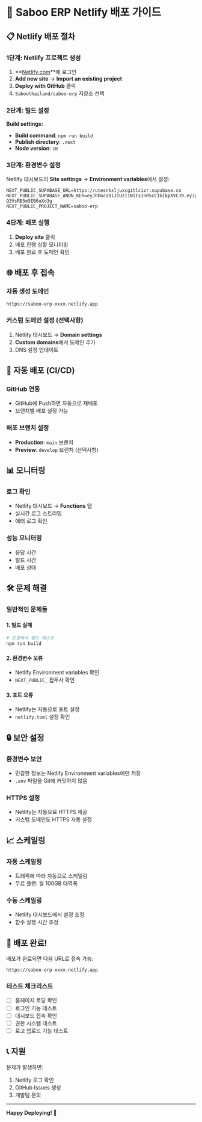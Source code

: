 # 🚀 Saboo ERP Netlify 배포 가이드

## 📋 Netlify 배포 절차

### 1단계: Netlify 프로젝트 생성

1. **[Netlify.com](https://netlify.com)**에 로그인
2. **Add new site** → **Import an existing project**
3. **Deploy with GitHub** 클릭
4. `Saboothailand/saboo-erp` 저장소 선택

### 2단계: 빌드 설정

**Build settings:**
- **Build command**: `npm run build`
- **Publish directory**: `.next`
- **Node version**: `18`

### 3단계: 환경변수 설정

Netlify 대시보드의 **Site settings** → **Environment variables**에서 설정:

```env
NEXT_PUBLIC_SUPABASE_URL=https://utesnkxljuxcgitlcizr.supabase.co
NEXT_PUBLIC_SUPABASE_ANON_KEY=eyJhbGciOiJIUzI1NiIsInR5cCI6IkpXVCJ9.eyJpc3MiOiJzdXBhYmFzZSIsInJlZiI6InV0ZXNua3hsanV4Y2dpdGxjaXpyIiwicm9sZSI6ImFub24iLCJpYXQiOjE3NTM5ODA0NzYsImV4cCI6MjA2OTU1NjQ3Nn0.5ih16HB_y8Yo1i1O4cxo1x0I_-Q3VsRB5m5EB6uXd3g
NEXT_PUBLIC_PROJECT_NAME=saboo-erp
```

### 4단계: 배포 실행

1. **Deploy site** 클릭
2. 배포 진행 상황 모니터링
3. 배포 완료 후 도메인 확인

## 🌐 배포 후 접속

### 자동 생성 도메인
```
https://saboo-erp-xxxx.netlify.app
```

### 커스텀 도메인 설정 (선택사항)
1. Netlify 대시보드 → **Domain settings**
2. **Custom domains**에서 도메인 추가
3. DNS 설정 업데이트

## 🔄 자동 배포 (CI/CD)

### GitHub 연동
- GitHub에 Push하면 자동으로 재배포
- 브랜치별 배포 설정 가능

### 배포 브랜치 설정
- **Production**: `main` 브랜치
- **Preview**: `develop` 브랜치 (선택사항)

## 📊 모니터링

### 로그 확인
- Netlify 대시보드 → **Functions** 탭
- 실시간 로그 스트리밍
- 에러 로그 확인

### 성능 모니터링
- 응답 시간
- 빌드 시간
- 배포 상태

## 🛠️ 문제 해결

### 일반적인 문제들

#### 1. 빌드 실패
```bash
# 로컬에서 빌드 테스트
npm run build
```

#### 2. 환경변수 오류
- Netlify Environment variables 확인
- `NEXT_PUBLIC_` 접두사 확인

#### 3. 포트 오류
- Netlify는 자동으로 포트 설정
- `netlify.toml` 설정 확인

## 🔒 보안 설정

### 환경변수 보안
- 민감한 정보는 Netlify Environment variables에만 저장
- `.env` 파일을 Git에 커밋하지 않음

### HTTPS 설정
- Netlify는 자동으로 HTTPS 제공
- 커스텀 도메인도 HTTPS 자동 설정

## 📈 스케일링

### 자동 스케일링
- 트래픽에 따라 자동으로 스케일링
- 무료 플랜: 월 100GB 대역폭

### 수동 스케일링
- Netlify 대시보드에서 설정 조정
- 함수 실행 시간 조정

## 🎉 배포 완료!

배포가 완료되면 다음 URL로 접속 가능:
```
https://saboo-erp-xxxx.netlify.app
```

### 테스트 체크리스트
- [ ] 홈페이지 로딩 확인
- [ ] 로그인 기능 테스트
- [ ] 대시보드 접속 확인
- [ ] 권한 시스템 테스트
- [ ] 로고 업로드 기능 테스트

## 📞 지원

문제가 발생하면:
1. Netlify 로그 확인
2. GitHub Issues 생성
3. 개발팀 문의

---

**Happy Deploying! 🚀** 